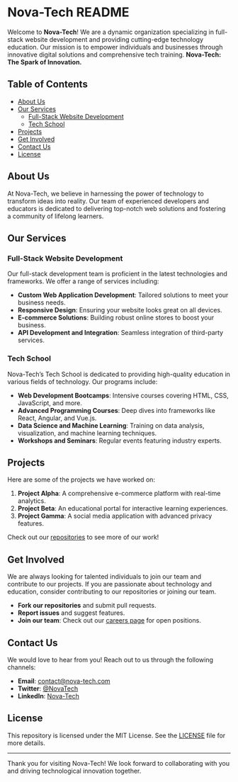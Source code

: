 # Nova-Tech README

Welcome to **Nova-Tech**! We are a dynamic organization specializing in full-stack website development and providing cutting-edge technology education. Our mission is to empower individuals and businesses through innovative digital solutions and comprehensive tech training. **Nova-Tech: The Spark of Innovation.**

## Table of Contents
- [About Us](#about-us)
- [Our Services](#our-services)
  - [Full-Stack Website Development](#full-stack-website-development)
  - [Tech School](#tech-school)
- [Projects](#projects)
- [Get Involved](#get-involved)
- [Contact Us](#contact-us)
- [License](#license)

## About Us

At Nova-Tech, we believe in harnessing the power of technology to transform ideas into reality. Our team of experienced developers and educators is dedicated to delivering top-notch web solutions and fostering a community of lifelong learners.

## Our Services

### Full-Stack Website Development

Our full-stack development team is proficient in the latest technologies and frameworks. We offer a range of services including:

- **Custom Web Application Development**: Tailored solutions to meet your business needs.
- **Responsive Design**: Ensuring your website looks great on all devices.
- **E-commerce Solutions**: Building robust online stores to boost your business.
- **API Development and Integration**: Seamless integration of third-party services.

### Tech School

Nova-Tech’s Tech School is dedicated to providing high-quality education in various fields of technology. Our programs include:

- **Web Development Bootcamps**: Intensive courses covering HTML, CSS, JavaScript, and more.
- **Advanced Programming Courses**: Deep dives into frameworks like React, Angular, and Vue.js.
- **Data Science and Machine Learning**: Training on data analysis, visualization, and machine learning techniques.
- **Workshops and Seminars**: Regular events featuring industry experts.

## Projects

Here are some of the projects we have worked on:

1. **Project Alpha**: A comprehensive e-commerce platform with real-time analytics.
2. **Project Beta**: An educational portal for interactive learning experiences.
3. **Project Gamma**: A social media application with advanced privacy features.

Check out our [repositories](https://github.com/Nova-Tech) to see more of our work!

## Get Involved

We are always looking for talented individuals to join our team and contribute to our projects. If you are passionate about technology and education, consider contributing to our repositories or joining our team.

- **Fork our repositories** and submit pull requests.
- **Report issues** and suggest features.
- **Join our team**: Check out our [careers page](#) for open positions.

## Contact Us

We would love to hear from you! Reach out to us through the following channels:

- **Email**: contact@nova-tech.com
- **Twitter**: [@NovaTech](https://twitter.com/NovaTech)
- **LinkedIn**: [Nova-Tech](https://www.linkedin.com/company/nova-tech)

## License

This repository is licensed under the MIT License. See the [LICENSE](LICENSE) file for more details.

---

Thank you for visiting Nova-Tech! We look forward to collaborating with you and driving technological innovation together.
